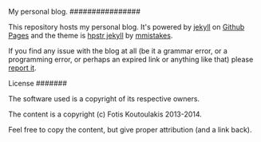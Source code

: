 My personal blog.
################

This repository hosts my personal blog. It's powered by [jekyll](http://jekyllrb.com/) on [Github Pages](https://pages.github.com/)
and the theme is [hpstr jekyll](https://github.com/mmistakes/hpstr-jekyll-theme) by [mmistakes](https://github.com/mmistakes).

If you find any issue with the blog at all (be it a grammar error, or a programming error, or perhaps an expired link or anything like that)
please [report it](https://github.com/NlightNFotis/nlightnfotis.github.io/issues).

License
#######

The software used is a copyright of its respective owners.

The content is a copyright (c) Fotis Koutoulakis 2013-2014.

Feel free to copy the content, but give proper attribution (and a link back).

